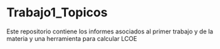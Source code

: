# Trabajo1_Topicos
Este repositorio contiene los informes asociados al primer trabajo y de la materia y una herramienta para calcular LCOE
